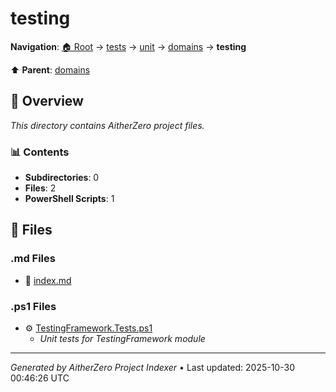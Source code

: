 # testing

**Navigation**: [🏠 Root](../../../../index.md) → [tests](../../../index.md) → [unit](../../index.md) → [domains](../index.md) → **testing**

⬆️ **Parent**: [domains](../index.md)

## 📖 Overview

*This directory contains AitherZero project files.*

### 📊 Contents

- **Subdirectories**: 0
- **Files**: 2
- **PowerShell Scripts**: 1

## 📄 Files

### .md Files

- 📝 [index.md](./index.md)

### .ps1 Files

- ⚙️ [TestingFramework.Tests.ps1](./TestingFramework.Tests.ps1)
  - *Unit tests for TestingFramework module*

---

*Generated by AitherZero Project Indexer* • Last updated: 2025-10-30 00:46:26 UTC

